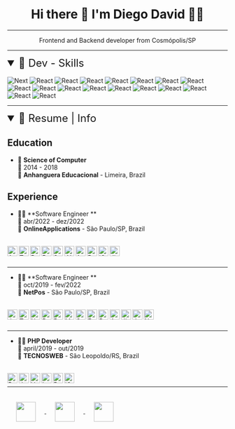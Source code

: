 <h1 align='center'>
 Hi there 👋 I'm Diego David 👨‍💻
</h1>
<hr />
<p align='center'>
  Frontend and Backend developer from Cosmópolis/SP
</p>

<hr />

<details open>
<summary style="font-size: 1.5rem;">📃 Dev - Skills  </summary>
    
<br />

<div style="display: inline-flexbox;">
    <img alt="Next" sizes="25px" 
      src="https://img.shields.io/badge/Next.js-404D59?style=for-the-badge&logo=next&logoColor=white"
    />
    <img alt="React" sizes="25px"
      src="https://img.shields.io/badge/JavaScript-323330?style=for-the-badge&logo=javascript&logoColor=F7DF1E" 
    />
    <img alt="React" sizes="25px"
      src="https://img.shields.io/badge/TypeScript-007ACC?style=for-the-badge&logo=typescript&logoColor=white" 
    />
    <img alt="React" sizes="25px"
      src="https://img.shields.io/badge/React-20232A?style=for-the-badge&logo=react&logoColor=61DAFB" 
    />
    <img alt="React" sizes="25px"
      src="https://img.shields.io/badge/styled--components-DB7093?style=for-the-badge&logo=styled-components&logoColor=white" 
    />
    <img alt="React" sizes="25px"
      src="https://img.shields.io/badge/Redux-593D88?style=for-the-badge&logo=redux&logoColor=white" 
    />
    <img alt="React" sizes="25px"
      src="https://img.shields.io/badge/React_Router-CA4245?style=for-the-badge&logo=react-router&logoColor=white" 
    />
    <img alt="React" sizes="25px"
      src="https://img.shields.io/badge/Vue.js-35495E?style=for-the-badge&logo=vue.js&logoColor=4FC08D" 
    />
    <img alt="React" sizes="25px"
      src="https://img.shields.io/badge/Node.js-43853D?style=for-the-badge&logo=node.js&logoColor=white" 
    />
    <img alt="React" sizes="25px"
      src="https://img.shields.io/badge/Express.js-404D59?style=for-the-badge" 
    />
    <img alt="React" sizes="25px"
      src="https://img.shields.io/badge/CSS3-1572B6?style=for-the-badge&logo=css3&logoColor=white" 
    />
    <img alt="React" sizes="25px"
      src="https://img.shields.io/badge/HTML5-E34F26?style=for-the-badge&logo=html5&logoColor=white" 
    />
    <img alt="React" sizes="25px"
      src="https://img.shields.io/badge/Sass-CC6699?style=for-the-badge&logo=sass&logoColor=white" 
    />
    <img alt="React" sizes="25px"
      src="https://img.shields.io/badge/MySQL-00000F?style=for-the-badge&logo=mysql&logoColor=white" 
    />
    <img alt="React" sizes="25px"
      src="https://img.shields.io/badge/PostgreSQL-316192?style=for-the-badge&logo=postgresql&logoColor=white" 
    />
    <img alt="React" sizes="25px"
      src="https://img.shields.io/badge/MongoDB-4EA94B?style=for-the-badge&logo=mongodb&logoColor=white" 
    />
    <img alt="React" sizes="25px"
      src="https://img.shields.io/badge/Amazon_AWS-232F3E?style=for-the-badge&logo=amazon-aws&logoColor=white" 
    />
    <img alt="React" sizes="25px"
      src="https://img.shields.io/badge/Made%20for-VSCode-1f425f.svg" 
    />
</div>

</details>

<hr />

<details open>
<summary style="font-size: 1.5rem;" >📃 Resume | Info </summary>

<div>

## Education

- 📖 **Science of Computer**\
📆 2014 - 2018\
📍 **Anhanguera Educacional** - Limeira, Brazil

</div>

<div> 

## Experience

- 👨‍💻 **Software Engineer **\
📆 abr/2022 - dez/2022\
📍 **OnlineApplications** - São Paulo/SP, Brazil

<br />
<div style="display: inline-flexbox;">
  <img align="left" alt="Angular" height="23" 
    src="https://img.shields.io/badge/Angular-DD0031?style=for-the-badge&logo=angular&logoColor=white" 
  />
  <img align="left" alt="TypeScript" height="23" 
    src="https://img.shields.io/badge/TypeScript-007ACC?style=for-the-badge&logo=typescript&logoColor=white" 
  />
  <img align="left" alt="React" height="23" 
    src="https://img.shields.io/badge/React-20232A?style=for-the-badge&logo=react&logoColor=61DAFB" 
  />
  <img align="left" alt="Redux" height="23" 
    src="https://img.shields.io/badge/Redux-593D88?style=for-the-badge&logo=redux&logoColor=white" 
  />
  <img align="left" alt="SQLite" height="23" 
    src="https://img.shields.io/badge/SQLite-07405E?style=for-the-badge&logo=sqlite&logoColor=white" 
  />
  <img align="left" alt=".NET" height="23" 
    src="https://img.shields.io/badge/.NET-5C2D91?style=for-the-badge&logo=.net&logoColor=white" 
  />
  <img align="left" alt="Azure" height="23" 
    src="https://img.shields.io/badge/microsoft%20azure-0089D6?style=for-the-badge&logo=microsoft-azure&logoColor=white" 
  />
  <img align="left" alt="Rabbit MQ" height="23" 
    src="https://img.shields.io/badge/rabbitmq-%23FF6600.svg?&style=for-the-badge&logo=rabbitmq&logoColor=white" 
  />
  <img align="left" alt="jQuery" height="23" 
    src="https://img.shields.io/badge/jQuery-0769AD?style=for-the-badge&logo=jquery&logoColor=white" 
  />
  <img align="left" alt="Jira" height="23" 
    src="https://img.shields.io/badge/Jira-0052CC?style=for-the-badge&logo=Jira&logoColor=white" 
  />
</div>

<br />
<br />

<hr />

- 👨‍💻 **Software Engineer **\
📆 oct/2019 - fev/2022\
📍 **NetPos** - São Paulo/SP, Brazil

<br />

<div style="display: inline-flexbox;">
  <img align="left" alt="JavaScript" height="23" 
    src="https://img.shields.io/badge/JavaScript-323330?style=for-the-badge&logo=javascript&logoColor=F7DF1E" 
  />
  <img align="left" alt="TypeScript" height="23" 
    src="https://img.shields.io/badge/TypeScript-007ACC?style=for-the-badge&logo=typescript&logoColor=white" 
  />
  <img align="left" alt="Node" height="23" 
    src="https://img.shields.io/badge/Node.js-43853D?style=for-the-badge&logo=node.js&logoColor=white" 
  />
  <img align="left" alt="React" height="23" 
    src="https://img.shields.io/badge/React-20232A?style=for-the-badge&logo=react&logoColor=61DAFB" 
  />
  <img align="left" alt="Redux" height="23" 
    src="https://img.shields.io/badge/Redux-593D88?style=for-the-badge&logo=redux&logoColor=white" 
  />
  <img align="left" alt="MySQL" height="23" 
    src="https://img.shields.io/badge/MySQL-00000F?style=for-the-badge&logo=mysql&logoColor=white" 
  />
  <img align="left" alt="Sequelize" height="23" 
    src="https://img.shields.io/badge/sequelize-323330?style=for-the-badge&logo=sequelize&logoColor=blue" 
  />
  <img align="left" alt="Express" height="23" 
    src="https://img.shields.io/badge/Express.js-404D59?style=for-the-badge" 
  />
  <img align="left" alt="React Router" height="23" 
    src="https://img.shields.io/badge/React_Router-CA4245?style=for-the-badge&logo=react-router&logoColor=white" 
  />
  <img align="left" alt="Amazon AWS" height="23" 
    src="https://img.shields.io/badge/Amazon_AWS-232F3E?style=for-the-badge&logo=amazon-aws&logoColor=white" 
  />
  <img align="left" alt="Jira" height="23" 
    src="https://img.shields.io/badge/Jira-0052CC?style=for-the-badge&logo=Jira&logoColor=white" 
  />
  <img align="left" alt="Jenkins" height="23" 
    src="https://img.shields.io/badge/Jenkins-D24939?style=for-the-badge&logo=Jenkins&logoColor=white" 
  />
  <img align="left" alt="Next" height="23" 
    src="https://img.shields.io/badge/Next.js-404D59?style=for-the-badge&logo=next&logoColor=white" 
  />
</div>

<br />
<br />

<hr />

- 👨‍💻 **PHP Developer**\
📆 april/2019 - out/2019\
📍 **TECNOSWEB** - São Leopoldo/RS, Brazil

<br />

<div style="display: inline-flexbox;">
    <img align="left" alt="PHP" height="23" 
      src="https://img.shields.io/badge/PHP-777BB4?style=for-the-badge&logo=php&logoColor=white" 
    />
    <img align="left" alt="JavaScript" height="23" 
      src="https://img.shields.io/badge/JavaScript-F7DF1E?style=for-the-badge&logo=javascript&logoColor=black" 
    />
    <img align="left" alt="Vue" height="23" 
      src="https://img.shields.io/badge/Vue.js-35495E?style=for-the-badge&logo=vue.js&logoColor=4FC08D" 
    />
    <img align="left" alt="Laravel" height="23" 
      src="https://img.shields.io/badge/Laravel-FF2D20?style=for-the-badge&logo=laravel&logoColor=white" 
    />
    <img align="left" alt="PostgreSQL" height="23" 
      src="https://img.shields.io/badge/PostgreSQL-316192?style=for-the-badge&logo=postgresql&logoColor=white" 
    />
    <img align="left" alt="jQuery" height="23" 
      src="https://img.shields.io/badge/jQuery-0769AD?style=for-the-badge&logo=jquery&logoColor=white" 
    />
</div>
</details>

</div>
<br />
<hr />


<div style="display: inline-flexbox;">
  <a href = "mailto:diegodavidtech@gmail.com">
    <img align="center" style="padding: 20px;" height="45" src="https://img.shields.io/badge/-Gmail-%23333?style=for-the-badge&logo=gmail&logoColor=white" target="_blank">
  </a>
  <a href = "https://api.whatsapp.com/send?phone=5519996622234">
    <img align="center" style="padding: 20px;" height="45" src="https://img.shields.io/badge/WhatsApp-25D366?style=for-the-badge&logo=whatsapp&logoColor=white" target="_blank">
  </a>
  <a href="https://www.linkedin.com/in/diegodavidbarros" target="_blank">
    <img align="center" style="padding: 20px;" height="45" src="https://img.shields.io/badge/-LinkedIn-%230077B5?style=for-the-badge&logo=linkedin&logoColor=white" target="_blank">
  </a> 
</div>
<!--
**diegozelao/diegozelao** is a ✨ _special_ ✨ repository because its `README.md` (this file) appears on your GitHub profile.

Here are some ideas to get you started:

- 🔭 I’m currently working on ...
- 🌱 I’m currently learning ...
- 👯 I’m looking to collaborate on ...
- 🤔 I’m looking for help with ...
- 💬 Ask me about ...
- 📫 How to reach me: ...
- 😄 Pronouns: ...
- ⚡ Fun fact: ...
-->

